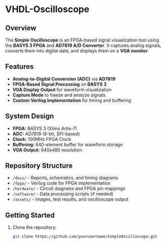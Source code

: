 # VHDL-Oscilloscope

## Overview
The **Simple Oscilloscope** is an FPGA-based signal visualization tool using the **BASYS 3 FPGA** and **AD7819 A/D Converter**. It captures analog signals, converts them into digital data, and displays them on a **VGA monitor**.

## Features
- **Analog-to-Digital Conversion (ADC)** via **AD7819**
- **FPGA-Based Signal Processing** on **BASYS 3**
- **VGA Display Output** for waveform visualization
- **Capture Mode** to freeze and analyze signals
- **Custom Verilog Implementation** for timing and buffering  

## System Design  
- **FPGA:** BASYS 3 (Xilinx Artix-7)  
- **ADC:** AD7819 (8-bit, SPI-based)  
- **Clock:** 100MHz FPGA Clock  
- **Buffering:** 640-element buffer for waveform storage  
- **VGA Output:** 640x480 resolution  

## Repository Structure
- `/docs/` - Reports, schematics, and timing diagrams  
- `/fpga/` - Verilog code for FPGA implementation  
- `/hardware/` - Circuit diagrams and FPGA pin mappings  
- `/software/` - Data processing scripts (if needed)  
- `/assets/` - Images, test results, and oscilloscope output  

## Getting Started
1. Clone the repository:
   ```sh
   git clone https://github.com/yourusername/SimpleOscilloscope.git
